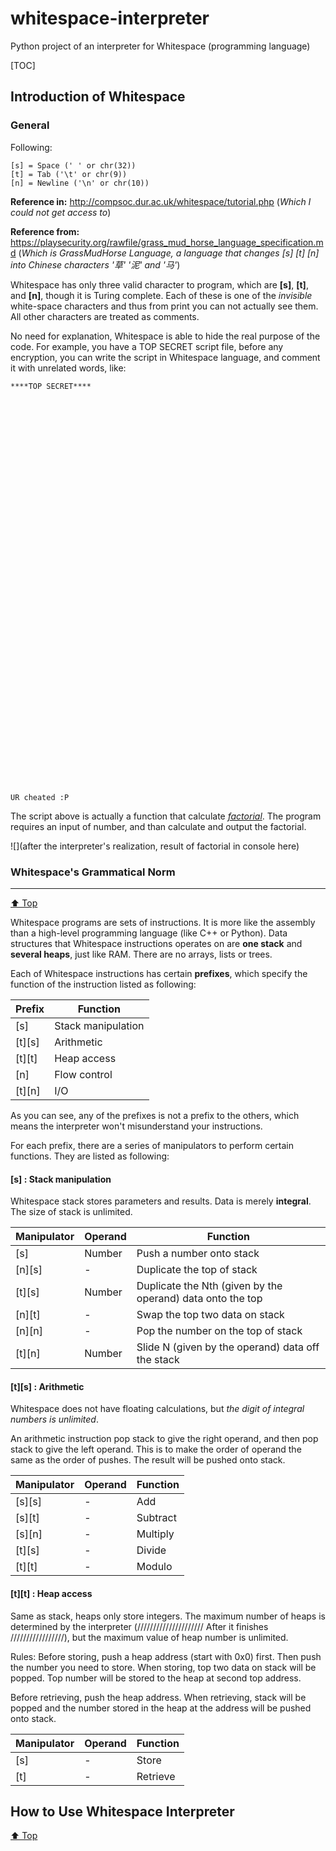 # whitespace-interpreter
Python project of an interpreter for Whitespace (programming language)



[TOC]

## Introduction of Whitespace

### General

Following:

    [s] = Space (' ' or chr(32))
    [t] = Tab ('\t' or chr(9))
    [n] = Newline ('\n' or chr(10))

**Reference in:** http://compsoc.dur.ac.uk/whitespace/tutorial.php (*Which I could not get access to*)

**Reference from:** https://playsecurity.org/rawfile/grass_mud_horse_language_specification.md (*Which is GrassMudHorse Language, a language that changes \[s\] \[t\] \[n\] into Chinese characters '草' '泥' and '马'*)



Whitespace has only three valid character to program, which are **[s]**, **[t]**, and **[n]**, though it is Turing complete. Each of these is one of the *invisible* white-space characters and thus from print you can not actually see them. All other characters are treated as comments.



No need for explanation, Whitespace is able to hide the real purpose of the code. For example, you have a TOP SECRET script file, before any encryption, you can write the script in Whitespace language, and comment it with unrelated words, like:

```Whitespace
****TOP SECRET****  		
  		
    
	
		    
			 
 
	 					 		
 
 
							 	 

  								
 
    	
	  	 
 
	 							 

 
								

  							 
 


  						 	
	  
 
 
								  

 
						 	

  						  
	  
	
 	



  					 		
   	
	
 	

UR cheated :P
```

The script above is actually a function that calculate [*factorial*](https://en.wikipedia.org/wiki/Factorial). The program requires an input of number, and than calculate and output the factorial.

![](after the interpreter's realization, result of factorial in console here)



### Whitespace's Grammatical Norm

---

[⬆ Top](#whitespace-interpreter)

Whitespace programs are sets of instructions. It is more like the assembly than a high-level programming language (like C++ or Python). Data structures that Whitespace instructions operates on are **one stack** and **several heaps**, just like RAM. There are no arrays, lists or trees.



Each of Whitespace instructions has certain **prefixes**, which specify the function of the instruction listed as following:

| Prefix     | Function           |
| ---------- | ------------------ |
| \[s\]      | Stack manipulation |
| \[t\]\[s\] | Arithmetic         |
| \[t\]\[t\] | Heap access        |
| \[n\]      | Flow control       |
| \[t\]\[n\] | I/O                |

As you can see, any of the prefixes is not a prefix to the others, which means the interpreter won't misunderstand your instructions.



For each prefix, there are a series of manipulators to perform certain functions. They are listed as following:

#### [s] : Stack manipulation

Whitespace stack stores parameters and results. Data is merely **integral**. The size of stack is unlimited.

| Manipulator | Operand | Function                                                   |
| ----------- | ------- | ---------------------------------------------------------- |
| \[s]        | Number  | Push a number onto stack                                   |
| \[n]\[s]    | -       | Duplicate the top of stack                                 |
| \[t]\[s]    | Number  | Duplicate the Nth (given by the operand) data onto the top |
| \[n]\[t]    | -       | Swap the top two data on stack                             |
| \[n]\[n]    | -       | Pop the number on the top of stack                         |
| \[t]\[n]    | Number  | Slide N (given by the operand) data off the stack          |

#### \[t]\[s] : Arithmetic

Whitespace does not have floating calculations, but *the digit of integral numbers is unlimited*.

An arithmetic instruction pop stack to give the right operand, and then pop stack to give the left operand. This is to make the order of operand the same as the order of pushes. The result will be pushed onto stack.

| Manipulator | Operand | Function |
| ----------- | ------- | -------- |
| \[s]\[s]    | -       | Add      |
| \[s]\[t]    | -       | Subtract |
| \[s]\[n]    | -       | Multiply |
| \[t]\[s]    | -       | Divide   |
| \[t]\[t]    | -       | Modulo   |

#### \[t]\[t] : Heap access

Same as stack, heaps only store integers. The maximum number of heaps is determined by the interpreter (///////////////////// After it finishes /////////////////), but the maximum value of heap number is unlimited.

Rules: Before storing, push a heap address (start with 0x0) first. Then push the number you need to store. When storing, top two data on stack will be popped. Top number will be stored to the heap at second top address.

Before retrieving, push the heap address. When retrieving, stack will be popped and the number stored in the heap at the address will be pushed onto stack.

| Manipulator | Operand | Function |
| ----------- | ------- | -------- |
| \[s]        | -       | Store    |
| \[t]        | -       | Retrieve |







## How to Use Whitespace Interpreter

[⬆ Top](#whitespace-interpreter)



